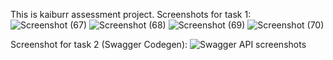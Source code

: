  This is kaiburr assessment project.
 Screenshots for task 1:
 ![Screenshot (67)](https://user-images.githubusercontent.com/54777082/77891885-4d3db180-728f-11ea-83d3-d3e948074593.png)
![Screenshot (68)](https://user-images.githubusercontent.com/54777082/77892135-b6252980-728f-11ea-9334-6c03410794e6.png)
![Screenshot (69)](https://user-images.githubusercontent.com/54777082/77892138-b7eeed00-728f-11ea-905e-8b5e31f14356.png)
 ![Screenshot (70)](https://user-images.githubusercontent.com/54777082/77892128-b32a3900-728f-11ea-9ffa-a6e8804c496d.png)

Screenshot for task 2 (Swagger Codegen):
![Swagger API screenshots](https://user-images.githubusercontent.com/54777082/77892344-1caa4780-7290-11ea-97eb-d26eb590226f.JPG)


